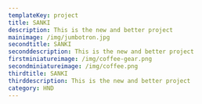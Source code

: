 ```yaml
---
templateKey: project
title: SANKI
description: This is the new and better project
mainimage: /img/jumbotron.jpg
secondtitle: SANKI
seconddescription: This is the new and better project
firstminiatureimage: /img/coffee-gear.png
secondminiatureimage: /img/coffee.png
thirdtitle: SANKI
thirddescription: This is the new and better project
category: HND
---
```


